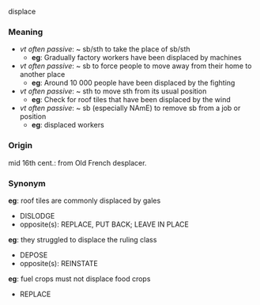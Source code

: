 displace
### Meaning
+ _vt often passive_: ~ sb/sth to take the place of sb/sth
	+ __eg__: Gradually factory workers have been displaced by machines
+ _vt often passive_: ~ sb to force people to move away from their home to another place
	+ __eg__: Around 10 000 people have been displaced by the fighting
+ _vt often passive_: ~ sth to move sth from its usual position
	+ __eg__: Check for roof tiles that have been displaced by the wind
+ _vt often passive_: ~ sb (especially NAmE) to remove sb from a job or position
	+ __eg__: displaced workers

### Origin

mid 16th cent.: from Old French desplacer.

### Synonym

__eg__: roof tiles are commonly displaced by gales

+ DISLODGE
+ opposite(s): REPLACE, PUT BACK; LEAVE IN PLACE

__eg__: they struggled to displace the ruling class

+ DEPOSE
+ opposite(s): REINSTATE

__eg__: fuel crops must not displace food crops

+ REPLACE


